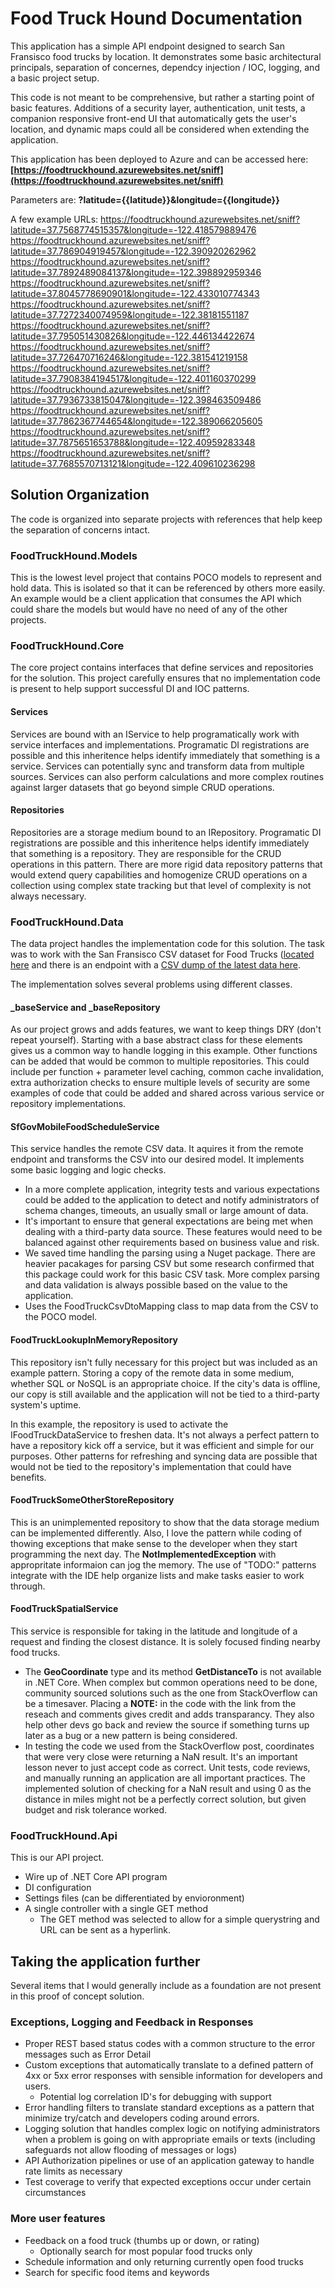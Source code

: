 # Food Truck Hound Documentation

This application has a simple API endpoint designed to search San Fransisco food trucks by location. It demonstrates some basic architectural principals, separation of concernes, dependcy injection / IOC, logging, and a basic project setup.

This code is not meant to be comprehensive, but rather a starting point of basic features.  Additions of a security layer, authentication, unit tests, a companion responsive front-end UI that automatically gets the user's location, and dynamic maps could all be considered when extending the application.

This application has been deployed to Azure and can be accessed here:
**[https://foodtruckhound.azurewebsites.net/sniff](https://foodtruckhound.azurewebsites.net/sniff)**

Parameters are:
**?latitude={{latitude}}&longitude={{longitude}}**

A few example URLs:
https://foodtruckhound.azurewebsites.net/sniff?latitude=37.7568774515357&longitude=-122.418579889476
https://foodtruckhound.azurewebsites.net/sniff?latitude=37.786904919457&longitude=-122.390920262962
https://foodtruckhound.azurewebsites.net/sniff?latitude=37.7892489084137&longitude=-122.398892959346
https://foodtruckhound.azurewebsites.net/sniff?latitude=37.8045778690901&longitude=-122.433010774343
https://foodtruckhound.azurewebsites.net/sniff?latitude=37.7272340074959&longitude=-122.38181551187
https://foodtruckhound.azurewebsites.net/sniff?latitude=37.795051430826&longitude=-122.446134422674
https://foodtruckhound.azurewebsites.net/sniff?latitude=37.726470716246&longitude=-122.381541219158
https://foodtruckhound.azurewebsites.net/sniff?latitude=37.7908384194517&longitude=-122.401160370299
https://foodtruckhound.azurewebsites.net/sniff?latitude=37.7936733815047&longitude=-122.398463509486
https://foodtruckhound.azurewebsites.net/sniff?latitude=37.7862367744654&longitude=-122.389066205605
https://foodtruckhound.azurewebsites.net/sniff?latitude=37.7875651653788&longitude=-122.40959283348
https://foodtruckhound.azurewebsites.net/sniff?latitude=37.7685570713121&longitude=-122.409610236298

## Solution Organization

The code is organized into separate projects with references that help keep the separation of concerns intact.

### FoodTruckHound.Models

This is the lowest level project that contains POCO models to represent and hold data. This is isolated so that it can be referenced by others more easily. An example would be a client application that consumes the API which could share the models but would have no need of any of the other projects.

### FoodTruckHound.Core

The core project contains interfaces that define services and repositories for the solution. This project carefully ensures that no implementation code is present to help support successful DI and IOC patterns.

#### Services
Services are bound with an IService to help programatically work with service interfaces and implementations. Programatic DI registrations are possible and this inheritence helps identify immediately that something is a service. Services can potentially sync and transform data from multiple sources. Services can also perform calculations and more complex routines against larger datasets that go beyond simple CRUD operations.

#### Repositories
Repositories are a storage medium bound to an IRepository. Programatic DI registrations are possible and this inheritence helps identify immediately that something is a repository. They are responsible for the CRUD operations in this pattern.  There are more rigid data repository patterns that would extend query capabilities and homogenize CRUD operations on a collection using complex state tracking but that level of complexity is not always necessary. 

### FoodTruckHound.Data

The data project handles the implementation code for this solution. The task was to work with the San Fransisco CSV dataset for Food Trucks ([located here](https://data.sfgov.org/Economy-and-Community/Mobile-Food-Facility-Permit/rqzj-sfat/data) and there is an endpoint with a [CSV dump of the latest data here](https://data.sfgov.org/api/views/rqzj-sfat/rows.csv).

The implementation solves several problems using different classes.

#### _baseService and _baseRepository
As our project grows and adds features, we want to keep things DRY (don't repeat yourself). Starting with a base abstract class for these elements gives us a common way to handle logging in this example. Other functions can be added that would be common to multiple repositories.  This could include per function + parameter level caching, common cache invalidation, extra authorization checks to ensure multiple levels of security are some examples of code that could be added and shared across various service or repository implementations.

#### SfGovMobileFoodScheduleService
This service handles the remote CSV data. It aquires it from the remote endpoint and transforms the CSV into our desired model. It implements some basic logging and logic checks.
- In a more complete application, integrity tests and various expectations could be added to the application to detect and notify administrators of schema changes, timeouts, an usually small or large amount of data.  
- It's important to ensure that general expectations are being met when dealing with a third-party data source. These features would need to be balanced against other requirements based on business value and risk.
- We saved time handling the parsing using a Nuget package. There are heavier pacakages for parsing CSV but some research confirmed that this package could work for this basic CSV task. More complex parsing and data validation is always possible based on the value to the application.
- Uses the FoodTruckCsvDtoMapping class to map data from the CSV to the POCO model.

#### FoodTruckLookupInMemoryRepository
This repository isn't fully necessary for this project but was included as an example pattern. Storing a copy of the remote data in some medium, whether SQL or NoSQL is an appropriate choice. If the city's data is offline, our copy is still available and the application will not be tied to a third-party system's uptime.

In this example, the repository is used to activate the IFoodTruckDataService to freshen data. It's not always a perfect pattern to have a repository kick off a service, but it was efficient and simple for our purposes. Other patterns for refreshing and syncing data are possible that would not be tied to the repository's implementation that could have benefits. 

#### FoodTruckSomeOtherStoreRepository
This is an unimplemented repository to show that the data storage medium can be implemented differently. Also, I love the pattern while coding of thowing exceptions that make sense to the developer when they start programming the next day. The **NotImplementedException** with appropritate informaion can jog the memory. The use of "TODO:" patterns integrate with the IDE help organize lists and make tasks easier to work through.

#### FoodTruckSpatialService
This service is responsible for taking in the latitude and longitude of a request and finding the closest distance. It is solely focused finding nearby food trucks.

- The **GeoCoordinate** type and its method **GetDistanceTo** is not available in .NET Core. When complex but common operations need to be done, community sourced solutions such as the one from StackOverflow can be a timesaver. Placing a **NOTE:** in the code with the link from the reseach and comments gives credit and adds transparancy. They also help other devs go back and review the source if something turns up later as a bug or a new pattern is being considered. 
- In testing the code we used from the StackOverflow post, coordinates that were very close were returning a NaN result. It's an important lesson never to just accept code as correct. Unit tests, code reviews, and manually running an application are all important practices. The implemented solution of checking for a NaN result and using 0 as the distance in miles might not be a perfectly correct solution, but given budget and risk tolerance worked.

### FoodTruckHound.Api
This is our API project. 
- Wire up of .NET Core API program
- DI configuration
- Settings files (can be differentiated by envioronment)
- A single controller with a single GET method
    - The GET method was selected to allow for a simple querystring and URL can be sent as a hyperlink.

## Taking the application further

Several items that I would generally include as a foundation are not present in this proof of concept solution.

### Exceptions, Logging and Feedback in Responses
- Proper REST based status codes with a common structure to the error messages such as Error Detail
- Custom exceptions that automatically translate to a defined pattern of 4xx or 5xx error responses with sensible information for developers and users.
    - Potential log correlation ID's for debugging with support
- Error handling filters to translate standard exceptions as a pattern that minimize try/catch and developers coding around errors.
- Logging solution that handles complex logic on notifying administrators when a problem is going on with appropriate emails or texts (including safeguards not allow flooding of messages or logs)
- API Authorization pipelines or use of an application gateway to handle rate limits as necessary
- Test coverage to verify that expected exceptions occur under certain circumstances

### More user features
- Feedback on a food truck (thumbs up or down, or rating)
    - Optionally search for most popular food trucks only
- Schedule information and only returning currently open food trucks 
- Search for specific food items and keywords